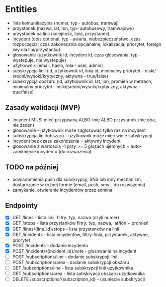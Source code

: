 # Entities

- linia komunikacyjna (numer, typ - autobus, tramwaj)
- przystanek (nazwa, lat, lon, typ- autobusowy, tramwajowy)
- przystanek na linii (kolejność, linia, przystanek)
- incydent (opis optional, typ - awaria, niebezpieczeństwo, czas rozpoczęcia, czas zakonecznia opcjanalne, lokalizacja, priorytet, foreign key dla lini/przystanku)
- głosowanie (użytkownik id, incydent id, czas głosowania, typ - wystepuje, nie wystepuje)
- użytkownik (email, hasło, rola - user, admin)
- subskrypcja linii (id, użytkownik id, linia id, minimalny priorytet - niski/średni/wysoki/krytyczny, aktywna - true/false)
- subskrypcja obszaru (id, użytkownik id, lat, lon, promień w metrach, minimalny priorytet - niski/średni/wysoki/krytyczny, aktywna - true/false)

## Zasady walidacji (MVP)

- incydent MUSI mieć przypisaną ALBO linię ALBO przystanek (nie oba, nie żaden)
- głosowanie - użytkownik może zagłosować tylko raz na incydent
- subskrypcja linii/obszaru - użytkownik może mieć wiele subskrypcji
- incydent bez czasu zakończenia = aktywny incydent
- głosowanie z wartością -1 przy >= 5 głosach ujemnych = auto-zamknięcie incydentu (do rozważenia)

## TODO na później

- powiadomienia push dla subskrypcji, SNS lub inny mechanizm, dostarczanie w różnej formie (email, push, sms - do rozważenia)
- zamykanie, otwieranie incydentów przez admina

## Endpointy

- [x] GET /lines - lista linii, filtry: typ, nazwa (czyli numer)
- [x] GET /stops - lista przystanków filtry: typ, nazwa, lat/lon + promień
- [x] GET /lines/{line_id}/stops - lista przystanków na linii
- [x] GET /incidents - lista incydentów, filtry: linia, przystanek, aktywne, priorytet
- [x] POST /incidents - dodanie incydentu
- [x] POST /incidents/{incident_id}/vote - głosowanie na incydent
- [ ] POST /subscriptions/line - dodanie subskrypcji linii
- [ ] POST /subscriptions/area - dodanie subskrypcji obszaru
- [ ] GET /subscriptions/line - lista subskrypcji linii użytkownika
- [ ] GET /subscriptions/area - lista subskrypcji obszaru użytkownika
- [ ] DELETE /subscriptions/{subscription_id} - usunięcie subskrypcji
